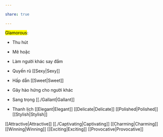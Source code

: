 ---  
share: true  
---  
<mark class="hltr-pink-lace">Glamorous</mark>:  
- Thu hút  
- Mê hoặc  
- Làm người khác say đắm  
- Quyến rũ [[Sexy|Sexy]]   
- Hấp dẫn [[Sweet|Sweet]]   
- Gây hào hứng cho người khác   
- Sang trọng [[./Gallant|Gallant]]  
- Thanh lịch [[Elegant|Elegant]] [[Delicate|Delicate]] [[Polished|Polished]] [[Stylish|Stylish]]  
[[Attractive|Attractive]] [[./Captivating|Captivating]] [[Charming|Charming]] [[Winning|Winning]] [[Exciting|Exciting]] [[Provocative|Provocative]]